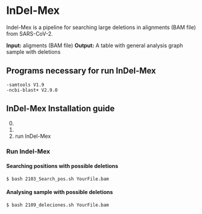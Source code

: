 # InDel-Mex

Indel-Mex is a pipeline for searching large deletions in alignments (BAM file) from SARS-CoV-2.


**Input:** aligments (BAM file)
**Output:** 
	A table with general analysis
	graph sample with deletions

## Programs necessary for run InDel-Mex
	-samtools V1.9
	-ncbi-blast+ V2.9.0

## InDel-Mex Installation guide
0.
1.
2. run InDel-Mex

### Run Indel-Mex
#### Searching positions with possible deletions
	$ bash 2103_Search_pos.sh YourFile.bam

#### Analysing sample with possible deletions
	$ bash 2109_deleciones.sh YourFile.bam
